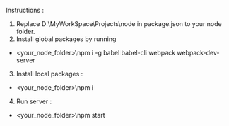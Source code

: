 Instructions :
1. Replace D:\\MyWorkSpace\\Projects\\node in package.json to your node folder.
2. Install  global packages by running
- <your_node_folder>\npm i -g babel babel-cli webpack webpack-dev-server
3. Install local packages :
- <your_node_folder>\npm i
4. Run server :
- <your_node_folder>\npm start
